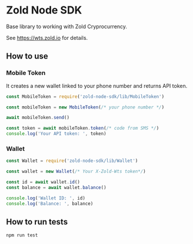 # Zold Node SDK
Base library to working with Zold Cryprocurrency.

See https://wts.zold.io for details.

## How to use

### Mobile Token
It creates a new wallet linked to your phone number and returns API token.
```js
const MobileToken = require('zold-node-sdk/lib/MobileToken')

const mobileToken = new MobileToken(/* your phone number */)

await mobileToken.send()

const token = await mobileToken.token(/* code from SMS */)
console.log('Your API token: ', token)
```

### Wallet
```js
const Wallet = require('zold-node-sdk/lib/Wallet')

const wallet = new Wallet(/* Your X-Zold-Wts token*/)

const id = await wallet.id()
const balance = await wallet.balance()

console.log('Wallet ID: ', id)
console.log('Balance: ', balance)
```

## How to run tests

```bash
npm run test
```